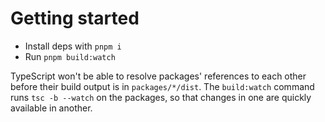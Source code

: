 # Getting started

- Install deps with `pnpm i`
- Run `pnpm build:watch`

TypeScript won't be able to resolve packages' references to each other before their
build output is in `packages/*/dist`. The `build:watch` command runs `tsc -b --watch`
on the packages, so that changes in one are quickly available in another.
